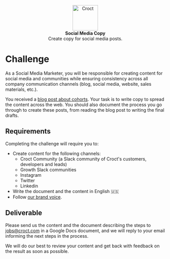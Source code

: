 <p align="center">
    <a href="https://croct.com">
      <img src="https://cdn.croct.io/brand/logo/repo-icon-green.svg" alt="Croct" height="80"/>
    </a>
    <br />
    <strong>Social Media Copy</strong>
    <br />
    Create copy for social media posts.
</p>

# Challenge

As a Social Media Marketer, you will be responsible for creating content for social media and communities while 
ensuring consistency across all company communication channels (blog, social media, website, sales materials, etc.).

You received a [blog post about cohorts](https://docs.google.com/document/d/1ibzA32lye97b_88IKmJKMpg7mzo6IELRAsVPMORVsh0/edit?usp=sharing).
Your task is to write copy to spread the content across the web. You should also document  the process you go through 
to create these posts, from reading the blog post to writing the final drafts.

## Requirements

Completing the challenge will require you to:

- Create content for the following channels:
  - Croct Community (a Slack community of Croct's customers, developers and leads)
  - Growth Slack communities
  - Instagram
  - Twitter
  - Linkedin
- Write the document and the content in English 🇺🇸
- Follow [our brand voice](https://croct.link/brand-voice).

## Deliverable

Please send us the content and the document describing the steps to [jobs@croct.com](mailto:jobs@croct.com) in a
Google Docs document, and we will reply to your email informing the next steps in the process.

We will do our best to review your content and get back with feedback on the result as soon as possible.
